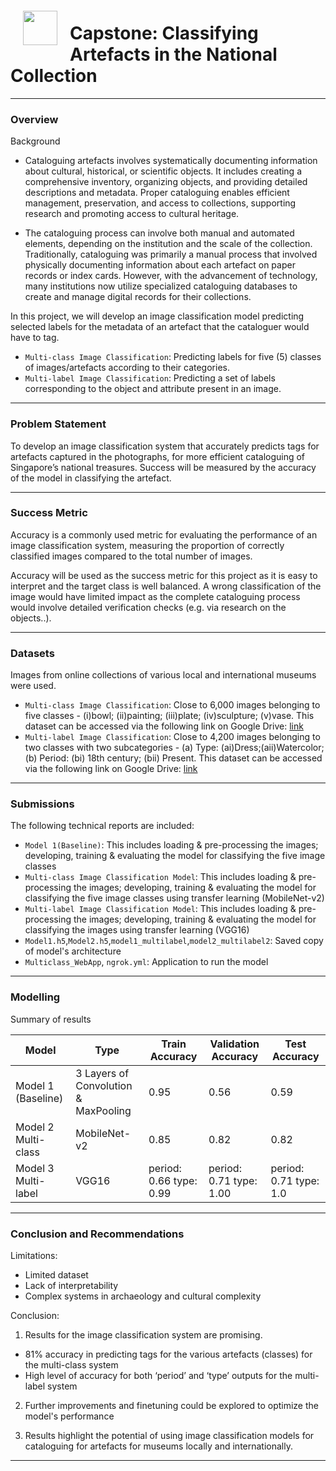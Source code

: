 <img src="http://imgur.com/1ZcRyrc.png" style="float: left; margin: 20px; height: 55px">

# Capstone: Classifying Artefacts in the National Collection

---
### Overview

Background
- Cataloguing artefacts involves systematically documenting information about cultural, historical, or scientific objects. It includes creating a comprehensive inventory, organizing objects, and providing detailed descriptions and metadata. Proper cataloguing enables efficient management, preservation, and access to collections, supporting research and promoting access to cultural heritage.

- The cataloguing process can involve both manual and automated elements, depending on the institution and the scale of the collection. Traditionally, cataloguing was primarily a manual process that involved physically documenting information about each artefact on paper records or index cards. However, with the advancement of technology, many institutions now utilize specialized cataloguing databases to create and manage digital records for their collections.

In this project, we will develop an image classification model predicting selected labels for the metadata of an artefact that the cataloguer would have to tag.
- `Multi-class Image Classification`: Predicting labels for five (5) classes of images/artefacts according to their categories.
- `Multi-label Image Classification`: Predicting a set of labels corresponding to the object and attribute present in an image. 


---
### Problem Statement

To develop an image classification system that accurately predicts tags for artefacts captured in the photographs, for more efficient cataloguing of Singapore’s national treasures. Success will be measured by the accuracy of the model in classifying the artefact.  

---
### Success Metric
Accuracy is a commonly used metric for evaluating the performance of an image classification system, measuring the proportion of correctly classified images compared to the total number of images. 

Accuracy will be used as the success metric for this project as it is easy to interpret and the target class is well balanced. A wrong classification of the image would have limited impact as the complete cataloguing process would involve detailed verification checks (e.g. via research on the objects..).

---
### Datasets

Images from online collections of various local and international museums were used.

- `Multi-class Image Classification`: Close to 6,000 images belonging to five classes - (i)bowl; (ii)painting; (iii)plate; (iv)sculpture; (v)vase. This dataset can be accessed via the following link on Google Drive: [link](https://drive.google.com/drive/folders/19nFMRS24TDRO05ujRmcD_QKuJ04pUUVH?usp=share_link)
- `Multi-label Image Classification`: Close to 4,200 images belonging to two classes with two subcategories - (a) Type: (ai)Dress;(aii)Watercolor; (b) Period: (bi) 18th century; (bii) Present.  This dataset can be accessed via the following link on Google Drive: [link](https://drive.google.com/drive/folders/1E9pG2RkVAbm_J_A2QDtuxBu6gnv0mnjn?usp=share_link)


---
### Submissions

The following technical reports are included:
- `Model 1(Baseline)`: This includes loading & pre-processing the images; developing, training & evaluating the model for classifying the five image classes
- `Multi-class Image Classification Model`: This includes loading & pre-processing the images; developing, training & evaluating the model for classifying the five image classes using transfer learning (MobileNet-v2)
- `Multi-label Image Classification Model`: This includes loading & pre-processing the images; developing, training & evaluating the model for classifying the images using transfer learning (VGG16)
- `Model1.h5`,`Model2.h5`,`model1_multilabel`,`model2_multilabel2`: Saved copy of model's architecture 
- `Multiclass_WebApp`, `ngrok.yml`: Application to run the model

---
### Modelling
Summary of results

|Model|Type|Train Accuracy|Validation Accuracy|Test Accuracy|
|---|---|---|---|---|
|Model 1 (Baseline)| 3 Layers of Convolution & MaxPooling| 0.95| 0.56|0.59|
|Model 2 Multi-class| MobileNet-v2| 0.85| 0.82|0.82|
|Model 3 Multi-label| VGG16| period: 0.66 type: 0.99|period: 0.71 type: 1.00|period: 0.71 type: 1.0|

---
### Conclusion and Recommendations

Limitations:
- Limited dataset
- Lack of interpretability
- Complex systems in archaeology and cultural complexity

Conclusion:
1) Results for the image classification system are promising.
- 81% accuracy in predicting tags for the various artefacts (classes) for the multi-class system
- High level of accuracy for both ‘period’ and ‘type’ outputs for the multi-label system

2) Further improvements and finetuning could be explored to optimize the model's performance

3) Results highlight the potential of using image classification models for cataloguing for artefacts for museums locally and internationally.

--- 
